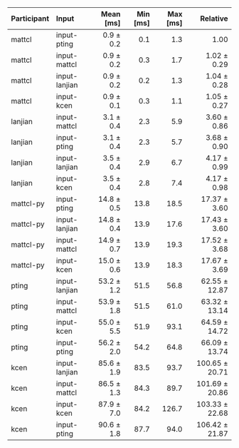 | Participant | Input | Mean [ms] | Min [ms] | Max [ms] | Relative |
|:---|:---|---:|---:|---:|---:|
| mattcl | input-pting | 0.9 ± 0.2 | 0.1 | 1.3 | 1.00 |
| mattcl | input-mattcl | 0.9 ± 0.2 | 0.3 | 1.7 | 1.02 ± 0.29 |
| mattcl | input-lanjian | 0.9 ± 0.2 | 0.2 | 1.3 | 1.04 ± 0.28 |
| mattcl | input-kcen | 0.9 ± 0.1 | 0.3 | 1.1 | 1.05 ± 0.27 |
| lanjian | input-mattcl | 3.1 ± 0.4 | 2.3 | 5.9 | 3.60 ± 0.86 |
| lanjian | input-pting | 3.1 ± 0.4 | 2.3 | 5.7 | 3.68 ± 0.90 |
| lanjian | input-lanjian | 3.5 ± 0.4 | 2.9 | 6.7 | 4.17 ± 0.99 |
| lanjian | input-kcen | 3.5 ± 0.4 | 2.8 | 7.4 | 4.17 ± 0.98 |
| mattcl-py | input-pting | 14.8 ± 0.5 | 13.8 | 18.5 | 17.37 ± 3.60 |
| mattcl-py | input-lanjian | 14.8 ± 0.4 | 13.9 | 17.6 | 17.43 ± 3.60 |
| mattcl-py | input-mattcl | 14.9 ± 0.7 | 13.9 | 19.3 | 17.52 ± 3.68 |
| mattcl-py | input-kcen | 15.0 ± 0.6 | 13.9 | 18.3 | 17.67 ± 3.69 |
| pting | input-lanjian | 53.2 ± 1.2 | 51.5 | 56.8 | 62.55 ± 12.87 |
| pting | input-mattcl | 53.9 ± 1.8 | 51.5 | 61.0 | 63.32 ± 13.14 |
| pting | input-kcen | 55.0 ± 5.5 | 51.9 | 93.1 | 64.59 ± 14.72 |
| pting | input-pting | 56.2 ± 2.0 | 54.2 | 64.8 | 66.09 ± 13.74 |
| kcen | input-lanjian | 85.6 ± 1.9 | 83.5 | 93.7 | 100.65 ± 20.71 |
| kcen | input-mattcl | 86.5 ± 1.3 | 84.3 | 89.7 | 101.69 ± 20.86 |
| kcen | input-kcen | 87.9 ± 7.0 | 84.2 | 126.7 | 103.33 ± 22.68 |
| kcen | input-pting | 90.6 ± 1.8 | 87.7 | 94.0 | 106.42 ± 21.87 |
